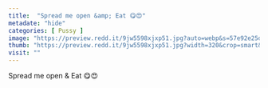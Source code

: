 ```yaml
---
title:  "Spread me open &amp; Eat 😋😍"
metadate: "hide"
categories: [ Pussy ]
image: "https://preview.redd.it/9jw5598xjxp51.jpg?auto=webp&s=57e92e25dc0d6a3b77f3760664ff0f9679c3228e"
thumb: "https://preview.redd.it/9jw5598xjxp51.jpg?width=320&crop=smart&auto=webp&s=4ee22d69387817107f4cdac89f08ce747e2d2acf"
visit: ""
---
```

Spread me open &amp; Eat 😋😍

